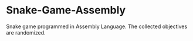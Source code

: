 # Snake-Game-Assembly
Snake game programmed in Assembly Language. The collected objectives are randomized.
